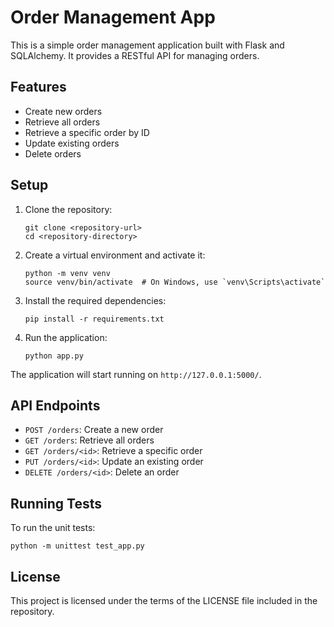 # Order Management App

This is a simple order management application built with Flask and SQLAlchemy. It provides a RESTful API for managing orders.

## Features

- Create new orders
- Retrieve all orders
- Retrieve a specific order by ID
- Update existing orders
- Delete orders

## Setup

1. Clone the repository:
   ```
   git clone <repository-url>
   cd <repository-directory>
   ```

2. Create a virtual environment and activate it:
   ```
   python -m venv venv
   source venv/bin/activate  # On Windows, use `venv\Scripts\activate`
   ```

3. Install the required dependencies:
   ```
   pip install -r requirements.txt
   ```

4. Run the application:
   ```
   python app.py
   ```

The application will start running on `http://127.0.0.1:5000/`.

## API Endpoints

- `POST /orders`: Create a new order
- `GET /orders`: Retrieve all orders
- `GET /orders/<id>`: Retrieve a specific order
- `PUT /orders/<id>`: Update an existing order
- `DELETE /orders/<id>`: Delete an order

## Running Tests

To run the unit tests:

```
python -m unittest test_app.py
```

## License

This project is licensed under the terms of the LICENSE file included in the repository.